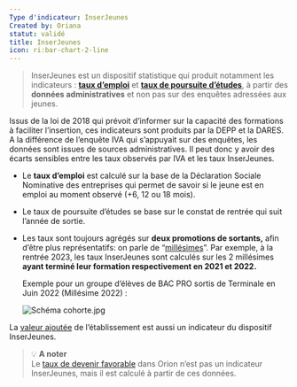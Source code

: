 ```yaml
---
Type d'indicateur: InserJeunes
Created by: Oriana
statut: validé
title: InserJeunes
icon: ri:bar-chart-2-line
---
```


> InserJeunes est un dispositif statistique qui produit notamment les indicateurs : **[taux d’emploi](taux-demploi-a-6mois)** et **[taux de poursuite d’études](taux-de-poursuite-d-etudes)**, à partir des **données administratives** et non pas sur des enquêtes adressées aux jeunes.

Issus de la loi de 2018 qui prévoit d’informer sur la capacité des formations à faciliter l’insertion, ces indicateurs sont produits par la DEPP et la DARES. A la différence de l’enquête IVA qui s’appuyait sur des enquêtes, les données sont issues de sources administratives. Il peut donc y avoir des écarts sensibles entre les taux observés par IVA et les taux InserJeunes.

- Le **taux d’emploi** est calculé sur la base de la Déclaration Sociale Nominative des entreprises qui permet de savoir si le jeune est en emploi au moment observé (+6, 12 ou 18 mois).
- Le taux de poursuite d’études se base sur le constat de rentrée qui suit l’année de sortie.
- Les taux sont toujours agrégés sur **deux promotions de sortants,** afin d’être plus représentatifs: on parle de “[millésimes](millesime)”. Par exemple, à la rentrée 2023, les taux InserJeunes sont calculés sur les 2 millésimes **ayant terminé leur formation respectivement en 2021 et 2022.**


    Exemple pour un groupe d’élèves de BAC PRO sortis de Terminale en Juin 2022 (Millésime 2022) :

    ![Schéma cohorte.jpg](glossaire/Schema_cohorte.jpg)


La [valeur ajoutée](valeur-ajoutee) de l’établissement est aussi un indicateur du dispositif InserJeunes.

>💡 **A noter**  
>Le [taux de devenir favorable](taux-de-devenir-favorable) dans Orion n’est pas un indicateur InserJeunes, mais il est calculé à partir de ces données.
